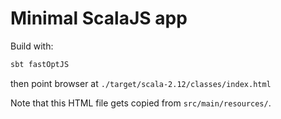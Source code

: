 # Minimal ScalaJS app

Build with:

```bash
sbt fastOptJS
```

then point browser at `./target/scala-2.12/classes/index.html`

Note that this HTML file gets copied from `src/main/resources/`.
